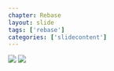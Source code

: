 ```yaml
---
chapter: Rebase
layout: slide
tags: ['rebase']
categories: ['slidecontent']
---
```



<div class="diagram-group">
<img class="diagram" src="assets/diagrams/rebase-interactive-01.png">
<img class="diagram fragment" src="assets/diagrams/rebase-interactive-02.png">
</div>